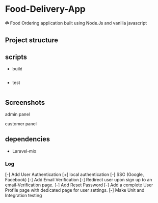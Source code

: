 # Food-Delivery-App

☘️ Food Ordering application built using Node.Js and vanilla javascript

## Project structure


## scripts

- build 

```sh

```

- test
```sh
```

## Screenshots

admin panel 



customer panel





## dependencies

- Laravel-mix



### Log

[-] Add User Authentication
    [+] local authentication
    [-] SSO (Google, Facebook)
[-] Add Email Verification
    [-] Redirect user upon sign up to an email-Verification page.
[-] Add Reset Password
[-] Add a complete User Profile page with dedicated page for user settings.
[-] Make Unit and Integration testing